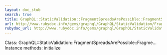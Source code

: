 ```yaml
---
layout: doc_stub
search: true
title: GraphQL::StaticValidation::FragmentSpreadsArePossible::FragmentSpread
url: http://www.rubydoc.info/gems/graphql/GraphQL/StaticValidation/FragmentSpreadsArePossible/FragmentSpread
rubydoc_url: http://www.rubydoc.info/gems/graphql/GraphQL/StaticValidation/FragmentSpreadsArePossible/FragmentSpread
---
```


Class: GraphQL::StaticValidation::FragmentSpreadsArePossible::Fragme...
Instance methods:
initialize


